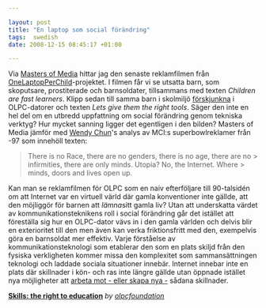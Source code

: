 ```yaml
---

layout: post
title: "En laptop som social förändring"
tags:  swedish 
date: 2008-12-15 08:45:17 +01:00

---
```


Via [Masters of Media](http://mastersofmedia.hum.uva.nl/2008/12/13/gun-vs-olpc-computer/) hittar jag den senaste reklamfilmen från [OneLaptopPerChild](http://laptop.org/en/)-projektet. I filmen får vi se utsatta barn, som skoputsare, prostiterade och barnsoldater, tillsammans med texten *Children are fast learners*. Klipp sedan till samma barn i skolmiljö [förskjunkna](2008-04-10-haptiska-datorgranssnitt-och-forsjunkenhet-del-1.html) i OLPC-datorer och texten *Lets give them the right tools*. Säger den inte en hel del om en utbredd uppfattning om social förändring genom tekniska verktyg? Hur mycket sanning ligger det egentligen i den bilden? Masters of Media jämför med [Wendy Chun](http://mitpress.mit.edu/catalog/item/default.asp?ttype=2&tid=10606)'s analys av MCI:s superbowlreklamer från -97 som innehöll texten:

> There is no Race, there are no genders, there is no age, there are no > infirmities, there are only minds. Utopia? No, the Internet. Where > minds, doors and lives open up.

Kan man se reklamfilmen för OLPC som en naiv efterföljare till 90-talsidén om att Internet var en virtuell värld där gamla konventioner inte gällde, att den möjliggör för barnen att *lämna*sitt gamla liv? Utan att underskatta värdet av kommunikationsteknikens roll i social förändring går det istället att föreställa sig hur en OLPC-dator vävs in i den gamla världen och delvis blir en exterioritet till den men även kan verka friktionsfritt med den, exempelvis göra en barnsoldat mer effektiv. Varje förståelse av kommunikationsteknologi som etablerar den som en plats skiljd från den fysiska verkligheten kommer missa den komplexitet som sammansättningen teknologi och laddade sociala situationer innebär. Internet innebar inte en plats där skillnader i kön- och ras inte längre gällde utan öppnade istället nya möjligheter att [arbeta mot - eller skapa nya -](#) sådana skillnader.

**[Skills: the right to education](http://www.dailymotion.com/swf/x7o505)** *by [olpcfoundation](http://www.dailymotion.com/olpcfoundation)*
